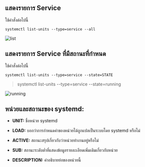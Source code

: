 ## แสดงรายการ Service
ใช้คำสั่งต่อไปนี้
```
systemctl list-units --type=service --all
```
![list](https://linuxhint.com/wp-content/uploads/2021/03/image2-20.png)

## แสดงรายการ Service ที่มีสถานะที่กําหนด
ใช้คำสั่งต่อไปนี้
```
systemctl list-units --type=service --state=STATE
```
> systemctl list-units --type=service --state=running

![running](https://linuxhint.com/wp-content/uploads/2021/03/image3-20.png)

## หน่วยและสถานะของ systemd:

- **UNIT:** ชื่อหน่วย systemd
  
- **LOAD:** บอกว่าการกำหนดค่าของหน่วยได้ถูกแปลเป็นระบบโดย systemd หรือไม่
  
- **ACTIVE:** สถานะสรุปเกี่ยวกับว่าหน่วยทำงานอยู่หรือไม่
  
- **SUB:** สถานะระดับต่ำที่แสดงข้อมูลรายละเอียดเพิ่มเติมเกี่ยวกับหน่วย
  
- **DESCRIPTION:** คำอธิบายย่อของหน่วยนี้
